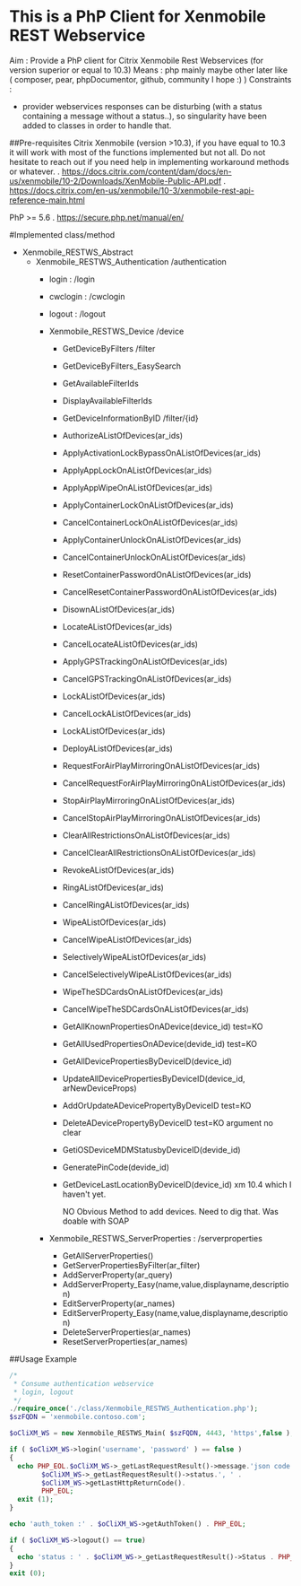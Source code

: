 # This is a PhP Client for Xenmobile REST Webservice


Aim : Provide a PhP client for Citrix Xenmobile Rest Webservices (for version superior or equal to 10.3)
Means : php mainly maybe other later like ( composer, pear, phpDocumentor, github, community I hope :) )
Constraints :
  - provider webservices responses can be disturbing (with a status containing a message without a status..),
  so singularity have been added to classes in order to handle that.

##Pre-requisites
Citrix Xenmobile (version >10.3), if you have equal to 10.3 it will work with most of the functions implemented but not all.
Do not hesitate to reach out if you need help in implementing workaround methods or whatever.
 . https://docs.citrix.com/content/dam/docs/en-us/xenmobile/10-2/Downloads/XenMobile-Public-API.pdf
 . https://docs.citrix.com/en-us/xenmobile/10-3/xenmobile-rest-api-reference-main.html

PhP >= 5.6
 . https://secure.php.net/manual/en/

#Implemented class/method

- Xenmobile_RESTWS_Abstract
  - Xenmobile_RESTWS_Authentication /authentication
    - login : /login
    - cwclogin : /cwclogin
    - logout : /logout
    - Xenmobile_RESTWS_Device /device
      - GetDeviceByFilters /filter
      - GetDeviceByFilters_EasySearch
      - GetAvailableFilterIds
      - DisplayAvailableFilterIds
      - GetDeviceInformationByID /filter/{id}
      - AuthorizeAListOfDevices(ar_ids)
      - ApplyActivationLockBypassOnAListOfDevices(ar_ids)
      - ApplyAppLockOnAListOfDevices(ar_ids)
      - ApplyAppWipeOnAListOfDevices(ar_ids)
      - ApplyContainerLockOnAListOfDevices(ar_ids)
      - CancelContainerLockOnAListOfDevices(ar_ids)
      - ApplyContainerUnlockOnAListOfDevices(ar_ids)
      - CancelContainerUnlockOnAListOfDevices(ar_ids)
      - ResetContainerPasswordOnAListOfDevices(ar_ids)
      - CancelResetContainerPasswordOnAListOfDevices(ar_ids)
      - DisownAListOfDevices(ar_ids)
      - LocateAListOfDevices(ar_ids)
      - CancelLocateAListOfDevices(ar_ids)
      - ApplyGPSTrackingOnAListOfDevices(ar_ids)
      - CancelGPSTrackingOnAListOfDevices(ar_ids)
      - LockAListOfDevices(ar_ids)
      - CancelLockAListOfDevices(ar_ids)
      - LockAListOfDevices(ar_ids)
      - DeployAListOfDevices(ar_ids)
      - RequestForAirPlayMirroringOnAListOfDevices(ar_ids)
      - CancelRequestForAirPlayMirroringOnAListOfDevices(ar_ids)
      - StopAirPlayMirroringOnAListOfDevices(ar_ids)
      - CancelStopAirPlayMirroringOnAListOfDevices(ar_ids)
      - ClearAllRestrictionsOnAListOfDevices(ar_ids)
      - CancelClearAllRestrictionsOnAListOfDevices(ar_ids)
      - RevokeAListOfDevices(ar_ids)
      - RingAListOfDevices(ar_ids)
      - CancelRingAListOfDevices(ar_ids)
      - WipeAListOfDevices(ar_ids)
      - CancelWipeAListOfDevices(ar_ids)
      - SelectivelyWipeAListOfDevices(ar_ids)
      - CancelSelectivelyWipeAListOfDevices(ar_ids)
      - WipeTheSDCardsOnAListOfDevices(ar_ids)
      - CancelWipeTheSDCardsOnAListOfDevices(ar_ids)
      - GetAllKnownPropertiesOnADevice(device_id) test=KO
      - GetAllUsedPropertiesOnADevice(devide_id) test=KO
      - GetAllDevicePropertiesByDeviceID(device_id)
      - UpdateAllDevicePropertiesByDeviceID(device_id, arNewDeviceProps)
      - AddOrUpdateADevicePropertyByDeviceID test=KO
      - DeleteADevicePropertyByDeviceID test=KO argument no clear
      - GetiOSDeviceMDMStatusbyDeviceID(devide_id)
      - GeneratePinCode(devide_id)
      - GetDeviceLastLocationByDeviceID(device_id) xm 10.4 which I haven't yet.

         NO Obvious Method to add devices.
         Need to dig that. Was doable with SOAP

    - Xenmobile_RESTWS_ServerProperties : /serverproperties
      - GetAllServerProperties()
      - GetServerPropertiesByFilter(ar_filter)
      - AddServerProperty(ar_query)
      - AddServerProperty_Easy(name,value,displayname,description)
      - EditServerProperty(ar_names)
      - EditServerProperty_Easy(name,value,displayname,description)
      - DeleteServerProperties(ar_names)
      - ResetServerProperties(ar_names)


##Usage Example
```php
/*
 * Consume authentication webservice
 * login, logout
 */
./require_once('./class/Xenmobile_RESTWS_Authentication.php');
$szFQDN = 'xenmobile.contoso.com';

$oCliXM_WS = new Xenmobile_RESTWS_Main( $szFQDN, 4443, 'https',false );

if ( $oCliXM_WS->login('username', 'password' ) == false )
{
  echo PHP_EOL.$oCliXM_WS->_getLastRequestResult()->message.'json code:'.
        $oCliXM_WS->_getLastRequestResult()->status.', ' .
        $oCliXM_WS->getLastHttpReturnCode().
        PHP_EOL;
  exit (1);
}

echo 'auth_token :' . $oCliXM_WS->getAuthToken() . PHP_EOL;

if ( $oCliXM_WS->logout() == true)
{
  echo 'status : ' . $oCliXM_WS->_getLastRequestResult()->Status . PHP_EOL;
}
exit (0);
```
